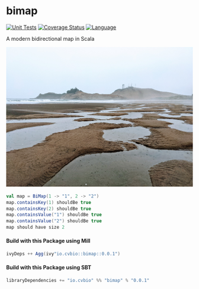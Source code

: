 # bimap

[![Unit Tests](https://github.com/clintval/bimap/actions/workflows/unit-tests.yml/badge.svg)](https://github.com/clintval/bimap/actions/workflows/unit-tests.yml)
[![Coverage Status](https://codecov.io/gh/clintval/bimap/branch/main/graph/badge.svg)](https://codecov.io/gh/clintval/bimap)
[![Language](https://img.shields.io/badge/language-scala-c22d40.svg)](https://www.scala-lang.org/)

A modern bidirectional map in Scala

![Pacific City, Oregon](.github/img/cover.jpg)

```scala
val map = BiMap(1 -> "1", 2 -> "2")
map.containsKey(1) shouldBe true
map.containsKey(2) shouldBe true
map.containsValue("1") shouldBe true
map.containsValue("2") shouldBe true
map should have size 2
```

#### Build with this Package using Mill

```scala
ivyDeps ++ Agg(ivy"io.cvbio::bimap::0.0.1")
```

#### Build with this Package using SBT

```scala
libraryDependencies += "io.cvbio" %% "bimap" % "0.0.1"
```
